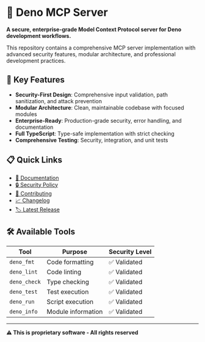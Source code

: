 # 🦕 Deno MCP Server

**A secure, enterprise-grade Model Context Protocol server for Deno development
workflows.**

This repository contains a comprehensive MCP server implementation with advanced
security features, modular architecture, and professional development practices.

## 🚀 Key Features

- **Security-First Design**: Comprehensive input validation, path sanitization,
  and attack prevention
- **Modular Architecture**: Clean, maintainable codebase with focused modules
- **Enterprise-Ready**: Production-grade security, error handling, and
  documentation
- **Full TypeScript**: Type-safe implementation with strict checking
- **Comprehensive Testing**: Security, integration, and unit tests

## 📋 Quick Links

- [📖 Documentation](README.md)
- [🔒 Security Policy](.github/SECURITY.md)
- [🤝 Contributing](.github/CONTRIBUTING.md)
- [📈 Changelog](CHANGELOG.md)
- [🏷️ Latest Release](https://github.com/emmettirl/deno-mcp-server/releases/latest)

## 🛠️ Available Tools

| Tool         | Purpose            | Security Level |
| ------------ | ------------------ | -------------- |
| `deno_fmt`   | Code formatting    | ✅ Validated   |
| `deno_lint`  | Code linting       | ✅ Validated   |
| `deno_check` | Type checking      | ✅ Validated   |
| `deno_test`  | Test execution     | ✅ Validated   |
| `deno_run`   | Script execution   | ✅ Validated   |
| `deno_info`  | Module information | ✅ Validated   |

---

**⚠️ This is proprietary software - All rights reserved**
